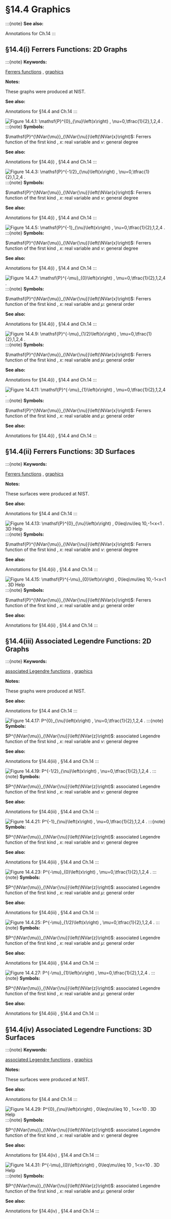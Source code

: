 # §14.4 Graphics

:::{note}
**See also:**

Annotations for Ch.14
:::


## §14.4(i) Ferrers Functions: 2D Graphs

:::{note}
**Keywords:**

[Ferrers functions](http://dlmf.nist.gov/search/search?q=Ferrers%20functions) , [graphics](http://dlmf.nist.gov/search/search?q=graphics)

**Notes:**

These graphs were produced at NIST.

**See also:**

Annotations for §14.4 and Ch.14
:::

<a id="i.fig1"></a>

![Figure 14.4.1: $\mathsf{P}^{0}_{\nu}\left(x\right)$ , $\nu=0,\tfrac{1}{2},1,2,4$ .](14/4/F1.png)
:::{note}
**Symbols:**

$\mathsf{P}^{\NVar{\mu}}_{\NVar{\nu}}\left(\NVar{x}\right)$: Ferrers function of the first kind , $x$: real variable and $\nu$: general degree

**See also:**

Annotations for §14.4(i) , §14.4 and Ch.14
:::

<a id="i.fig2"></a>

![Figure 14.4.3: $\mathsf{P}^{-1/2}_{\nu}\left(x\right)$ , $\nu=0,\tfrac{1}{2},1,2,4$ .](14/4/F3.png)
:::{note}
**Symbols:**

$\mathsf{P}^{\NVar{\mu}}_{\NVar{\nu}}\left(\NVar{x}\right)$: Ferrers function of the first kind , $x$: real variable and $\nu$: general degree

**See also:**

Annotations for §14.4(i) , §14.4 and Ch.14
:::

<a id="i.fig3"></a>

![Figure 14.4.5: $\mathsf{P}^{-1}_{\nu}\left(x\right)$ , $\nu=0,\tfrac{1}{2},1,2,4$ .](14/4/F5.png)
:::{note}
**Symbols:**

$\mathsf{P}^{\NVar{\mu}}_{\NVar{\nu}}\left(\NVar{x}\right)$: Ferrers function of the first kind , $x$: real variable and $\nu$: general degree

**See also:**

Annotations for §14.4(i) , §14.4 and Ch.14
:::

<a id="i.fig4"></a>

![Figure 14.4.7: $\mathsf{P}^{-\mu}_{0}\left(x\right)$ , $\mu=0,\tfrac{1}{2},1,2,4$ .](14/4/F7.png)
:::{note}
**Symbols:**

$\mathsf{P}^{\NVar{\mu}}_{\NVar{\nu}}\left(\NVar{x}\right)$: Ferrers function of the first kind , $x$: real variable and $\mu$: general order

**See also:**

Annotations for §14.4(i) , §14.4 and Ch.14
:::

<a id="i.fig5"></a>

![Figure 14.4.9: $\mathsf{P}^{-\mu}_{1/2}\left(x\right)$ , $\mu=0,\tfrac{1}{2},1,2,4$ .](14/4/F9.png)
:::{note}
**Symbols:**

$\mathsf{P}^{\NVar{\mu}}_{\NVar{\nu}}\left(\NVar{x}\right)$: Ferrers function of the first kind , $x$: real variable and $\mu$: general order

**See also:**

Annotations for §14.4(i) , §14.4 and Ch.14
:::

<a id="i.fig6"></a>

![Figure 14.4.11: $\mathsf{P}^{-\mu}_{1}\left(x\right)$ , $\mu=0,\tfrac{1}{2},1,2,4$ .](14/4/F11.png)
:::{note}
**Symbols:**

$\mathsf{P}^{\NVar{\mu}}_{\NVar{\nu}}\left(\NVar{x}\right)$: Ferrers function of the first kind , $x$: real variable and $\mu$: general order

**See also:**

Annotations for §14.4(i) , §14.4 and Ch.14
:::


## §14.4(ii) Ferrers Functions: 3D Surfaces

:::{note}
**Keywords:**

[Ferrers functions](http://dlmf.nist.gov/search/search?q=Ferrers%20functions) , [graphics](http://dlmf.nist.gov/search/search?q=graphics)

**Notes:**

These surfaces were produced at NIST.

**See also:**

Annotations for §14.4 and Ch.14
:::

<a id="ii.fig1"></a>

![Figure 14.4.13: $\mathsf{P}^{0}_{\nu}\left(x\right)$ , $0\leq\nu\leq 10,-1<x<1$ . 3D Help](14/4/F13.png)
:::{note}
**Symbols:**

$\mathsf{P}^{\NVar{\mu}}_{\NVar{\nu}}\left(\NVar{x}\right)$: Ferrers function of the first kind , $x$: real variable and $\nu$: general degree

**See also:**

Annotations for §14.4(ii) , §14.4 and Ch.14
:::

<a id="ii.fig2"></a>

![Figure 14.4.15: $\mathsf{P}^{-\mu}_{0}\left(x\right)$ , $0\leq\mu\leq 10,-1<x<1$ . 3D Help](14/4/F15.png)
:::{note}
**Symbols:**

$\mathsf{P}^{\NVar{\mu}}_{\NVar{\nu}}\left(\NVar{x}\right)$: Ferrers function of the first kind , $x$: real variable and $\mu$: general order

**See also:**

Annotations for §14.4(ii) , §14.4 and Ch.14
:::


## §14.4(iii) Associated Legendre Functions: 2D Graphs

:::{note}
**Keywords:**

[associated Legendre functions](http://dlmf.nist.gov/search/search?q=associated%20Legendre%20functions) , [graphics](http://dlmf.nist.gov/search/search?q=graphics)

**Notes:**

These graphs were produced at NIST.

**See also:**

Annotations for §14.4 and Ch.14
:::

<a id="iii.fig1"></a>

![Figure 14.4.17: $P^{0}_{\nu}\left(x\right)$ , $\nu=0,\tfrac{1}{2},1,2,4$ .](14/4/F17.png)
:::{note}
**Symbols:**

$P^{\NVar{\mu}}_{\NVar{\nu}}\left(\NVar{z}\right)$: associated Legendre function of the first kind , $x$: real variable and $\nu$: general degree

**See also:**

Annotations for §14.4(iii) , §14.4 and Ch.14
:::

<a id="iii.fig2"></a>

![Figure 14.4.19: $P^{-1/2}_{\nu}\left(x\right)$ , $\nu=0,\tfrac{1}{2},1,2,4$ .](14/4/F19.png)
:::{note}
**Symbols:**

$P^{\NVar{\mu}}_{\NVar{\nu}}\left(\NVar{z}\right)$: associated Legendre function of the first kind , $x$: real variable and $\nu$: general degree

**See also:**

Annotations for §14.4(iii) , §14.4 and Ch.14
:::

<a id="iii.fig3"></a>

![Figure 14.4.21: $P^{-1}_{\nu}\left(x\right)$ , $\nu=0,\tfrac{1}{2},1,2,4$ .](14/4/F21.png)
:::{note}
**Symbols:**

$P^{\NVar{\mu}}_{\NVar{\nu}}\left(\NVar{z}\right)$: associated Legendre function of the first kind , $x$: real variable and $\nu$: general degree

**See also:**

Annotations for §14.4(iii) , §14.4 and Ch.14
:::

<a id="iii.fig4"></a>

![Figure 14.4.23: $P^{-\mu}_{0}\left(x\right)$ , $\mu=0,\tfrac{1}{2},1,2,4$ .](14/4/F23.png)
:::{note}
**Symbols:**

$P^{\NVar{\mu}}_{\NVar{\nu}}\left(\NVar{z}\right)$: associated Legendre function of the first kind , $x$: real variable and $\mu$: general order

**See also:**

Annotations for §14.4(iii) , §14.4 and Ch.14
:::

<a id="iii.fig5"></a>

![Figure 14.4.25: $P^{-\mu}_{1/2}\left(x\right)$ , $\mu=0,\tfrac{1}{2},1,2,4$ .](14/4/F25.png)
:::{note}
**Symbols:**

$P^{\NVar{\mu}}_{\NVar{\nu}}\left(\NVar{z}\right)$: associated Legendre function of the first kind , $x$: real variable and $\mu$: general order

**See also:**

Annotations for §14.4(iii) , §14.4 and Ch.14
:::

<a id="iii.fig6"></a>

![Figure 14.4.27: $P^{-\mu}_{1}\left(x\right)$ , $\mu=0,\tfrac{1}{2},1,2,4$ .](14/4/F27.png)
:::{note}
**Symbols:**

$P^{\NVar{\mu}}_{\NVar{\nu}}\left(\NVar{z}\right)$: associated Legendre function of the first kind , $x$: real variable and $\mu$: general order

**See also:**

Annotations for §14.4(iii) , §14.4 and Ch.14
:::


## §14.4(iv) Associated Legendre Functions: 3D Surfaces

:::{note}
**Keywords:**

[associated Legendre functions](http://dlmf.nist.gov/search/search?q=associated%20Legendre%20functions) , [graphics](http://dlmf.nist.gov/search/search?q=graphics)

**Notes:**

These surfaces were produced at NIST.

**See also:**

Annotations for §14.4 and Ch.14
:::

<a id="iv.fig1"></a>

![Figure 14.4.29: $P^{0}_{\nu}\left(x\right)$ , $0\leq\nu\leq 10$ , $1<x<10$ . 3D Help](14/4/F29.png)
:::{note}
**Symbols:**

$P^{\NVar{\mu}}_{\NVar{\nu}}\left(\NVar{z}\right)$: associated Legendre function of the first kind , $x$: real variable and $\nu$: general degree

**See also:**

Annotations for §14.4(iv) , §14.4 and Ch.14
:::

<a id="iv.fig2"></a>

![Figure 14.4.31: $P^{-\mu}_{0}\left(x\right)$ , $0\leq\mu\leq 10$ , $1<x<10$ . 3D Help](14/4/F31.png)
:::{note}
**Symbols:**

$P^{\NVar{\mu}}_{\NVar{\nu}}\left(\NVar{z}\right)$: associated Legendre function of the first kind , $x$: real variable and $\mu$: general order

**See also:**

Annotations for §14.4(iv) , §14.4 and Ch.14
:::
